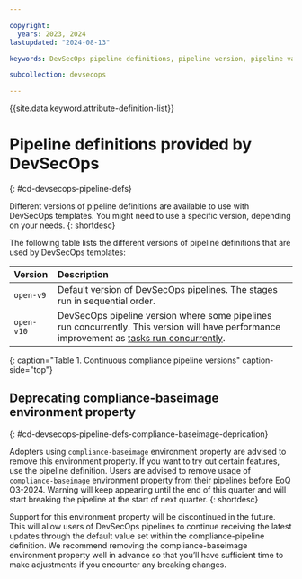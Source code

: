 ```yaml
---

copyright:
  years: 2023, 2024
lastupdated: "2024-08-13"

keywords: DevSecOps pipeline definitions, pipeline version, pipeline variant, devsecops templates, devsecops template

subcollection: devsecops

---
```


{{site.data.keyword.attribute-definition-list}}

# Pipeline definitions provided by DevSecOps
{: #cd-devsecops-pipeline-defs}

Different versions of pipeline definitions are available to use with DevSecOps templates. You might need to use a specific version, depending on your needs.
{: shortdesc}

The following table lists the different versions of pipeline definitions that are used by DevSecOps templates:

|Version |Description |
|:----------|:------------------------------|
|`open-v9`| Default version of DevSecOps pipelines. The stages run in sequential order.|
|`open-v10`| DevSecOps pipeline version where some pipelines run concurrently. This version will have performance improvement as [tasks run concurrently](/docs/devsecops?topic=devsecops-devsecops-conc). |
{: caption="Table 1. Continuous compliance pipeline versions" caption-side="top"}

## Deprecating compliance-baseimage environment property
{: #cd-devsecops-pipeline-defs-compliance-baseimage-deprication}

Adopters using `compliance-baseimage` environment property are advised to remove this environment property. If you want to try out certain features, use the pipeline definition. Users are advised to remove usage of `compliance-baseimage` environment property from their pipelines before EoQ Q3-2024. Warning will keep appearing until the end of this quarter and will start breaking the pipeline at the start of next quarter.
{: shortdesc}

Support for this environment property will be discontinued in the future. This will allow users of DevSecOps pipelines to continue receiving the latest updates through the default value set within the compliance-pipeline definition.
We recommend removing the compliance-baseimage environment property well in advance so that you’ll have sufficient time to make adjustments if you encounter any breaking changes.
